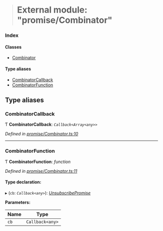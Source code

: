 > # External module: "promise/Combinator"

### Index

#### Classes

* [Combinator](../classes/_promise_combinator_.combinator.md)

#### Type aliases

* [CombinatorCallback](_promise_combinator_.md#combinatorcallback)
* [CombinatorFunction](_promise_combinator_.md#combinatorfunction)

## Type aliases

###  CombinatorCallback

Ƭ **CombinatorCallback**: *`Callback<Array<any>>`*

*Defined in [promise/Combinator.ts:10](https://github.com/polkadot-js/api/blob/8c4320c/packages/api/src/promise/Combinator.ts#L10)*

___

###  CombinatorFunction

Ƭ **CombinatorFunction**: *function*

*Defined in [promise/Combinator.ts:11](https://github.com/polkadot-js/api/blob/8c4320c/packages/api/src/promise/Combinator.ts#L11)*

#### Type declaration:

▸ (`cb`: *`Callback<any>`*): *[UnsubscribePromise](_types_.md#unsubscribepromise)*

**Parameters:**

Name | Type |
------ | ------ |
`cb` | `Callback<any>` |